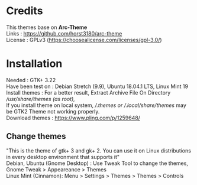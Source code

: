 # Credits
This themes base on <b>Arc-Theme</b> </br>
Links : https://github.com/horst3180/arc-theme</br>
License : GPLv3 (https://choosealicense.com/licenses/gpl-3.0/)</br>

# Installation
Needed : GTK+ 3.22</br>
Have been test on : Debian Stretch (9.9), Ubuntu 18.04.1 LTS, Linux Mint 19</br>
Install themes : For a better result, Extract Archive File On Directory<i> /usr/share/themes (as root),</i> </br>
If you install theme on local system, <i>/.themes or /.local/share/themes</i> may be GTK2 Theme not working properly.</br>
Download themes : https://www.pling.com/p/1259648/</br>

## Change themes
"This is the theme of gtk+ 3 and gk+ 2. You can use it on Linux distributions in every desktop environment that supports it"</br>
Debian, Ubuntu (Gnome Desktop) : Use Tweak Tool to change the themes, Gnome Tweak > Appeareance > Themes</br>
Linux Mint (Cinnamon): Menu > Settings > Themes > Themes > Controls</br>
